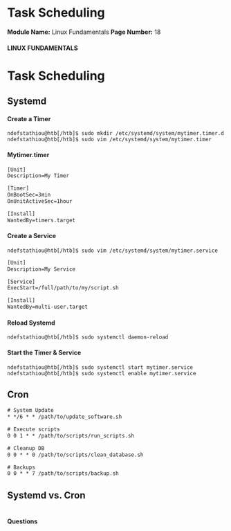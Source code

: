 <!--
 // Platform: Academy
// URL: https://academy.hackthebox.com/module/18/section/2093
// Platform Version: V1
// Module ID: 18
// Module Name: Linux Fundamentals
// Module Difficulty: Fundamental
// Section ID: 2093
// Section Title: Task Scheduling
// Page Title: Hack The Box - Academy
// Page Number: 18
-->

# Task Scheduling

**Module Name:** Linux Fundamentals **Page Number:** 18

#### 

#### LINUX FUNDAMENTALS

# Task Scheduling

## Systemd

#### Create a Timer

``` shell-session
ndefstathiou@htb[/htb]$ sudo mkdir /etc/systemd/system/mytimer.timer.d
ndefstathiou@htb[/htb]$ sudo vim /etc/systemd/system/mytimer.timer
```

#### Mytimer.timer

``` txt
[Unit]
Description=My Timer

[Timer]
OnBootSec=3min
OnUnitActiveSec=1hour

[Install]
WantedBy=timers.target
```

#### Create a Service

``` shell-session
ndefstathiou@htb[/htb]$ sudo vim /etc/systemd/system/mytimer.service
```

``` txt
[Unit]
Description=My Service

[Service]
ExecStart=/full/path/to/my/script.sh

[Install]
WantedBy=multi-user.target
```

#### Reload Systemd

``` shell-session
ndefstathiou@htb[/htb]$ sudo systemctl daemon-reload
```

#### Start the Timer & Service

``` shell-session
ndefstathiou@htb[/htb]$ sudo systemctl start mytimer.service
ndefstathiou@htb[/htb]$ sudo systemctl enable mytimer.service
```

## Cron

``` txt
# System Update
* */6 * * /path/to/update_software.sh

# Execute scripts
0 0 1 * * /path/to/scripts/run_scripts.sh

# Cleanup DB
0 0 * * 0 /path/to/scripts/clean_database.sh

# Backups
0 0 * * 7 /path/to/scripts/backup.sh
```

## Systemd vs. Cron

# 

# 

#### Questions

####